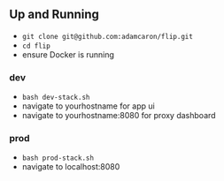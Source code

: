 ## Up and Running

 - `git clone git@github.com:adamcaron/flip.git`
 - `cd flip`
 - ensure Docker is running

### dev

 - `bash dev-stack.sh`
 - navigate to yourhostname for app ui
 - navigate to yourhostname:8080 for proxy dashboard

### prod

 - `bash prod-stack.sh`
 - navigate to localhost:8080
